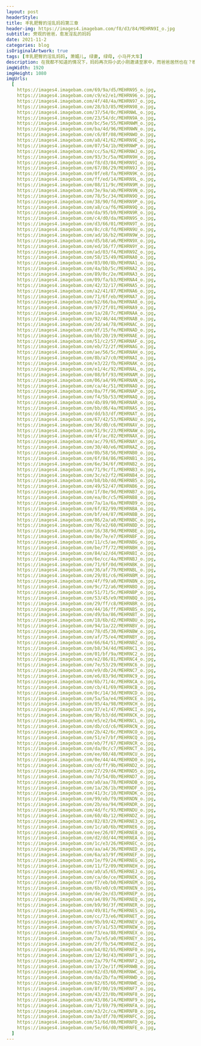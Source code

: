```yaml
---
layout: post
headerStyle:
title: 丰乳肥臀的淫乱妈妈第三章
header-img: https://images4.imagebam.com/f8/d3/84/MEHRN9I_o.jpg
subtitle: 旁观的爸爸，愈发淫乱的妈妈
date: 2021-11-2
categories: blog
isOriginalArtwork: true
tags: [丰乳肥臀的淫乱妈妈, 萧媚儿, 绿妻, 绿母, 小马开大车]
description: 在我都不知道的情况下，妈妈再次将小武小刚邀请至家中，而爸爸居然也在？晚饭过后，我找借口出门，给爸爸妈妈小武小刚四人留出足够的时间后再偷偷返回，不出意外的，从门外偷窥到了令人血脉喷张的淫靡画面。
imgWidth: 1920
imgHeight: 1080
imgUrls:
  [
    https://images4.imagebam.com/69/9a/d5/MEHRN95_o.jpg,
    https://images4.imagebam.com/c9/e2/e1/MEHRN96_o.jpg,
    https://images4.imagebam.com/4f/48/4a/MEHRN97_o.jpg,
    https://images4.imagebam.com/28/b3/85/MEHRN98_o.jpg,
    https://images4.imagebam.com/37/54/0c/MEHRNWL_o.jpg,
    https://images4.imagebam.com/23/54/dc/MEHRN9A_o.jpg,
    https://images4.imagebam.com/bc/5e/55/MEHRNWM_o.jpg,
    https://images4.imagebam.com/ba/4d/96/MEHRNWN_o.jpg,
    https://images4.imagebam.com/c6/8f/08/MEHRNWO_o.jpg,
    https://images4.imagebam.com/a8/41/62/MEHRN9E_o.jpg,
    https://images4.imagebam.com/07/54/1b/MEHRNWP_o.jpg,
    https://images4.imagebam.com/cc/5a/62/MEHRNWJ_o.jpg,
    https://images4.imagebam.com/93/3c/5a/MEHRN9H_o.jpg,
    https://images4.imagebam.com/f8/d3/84/MEHRN9I_o.jpg,
    https://images4.imagebam.com/67/86/29/MEHRN9J_o.jpg,
    https://images4.imagebam.com/0f/e8/fa/MEHRN9K_o.jpg,
    https://images4.imagebam.com/ff/ed/14/MEHRN9L_o.jpg,
    https://images4.imagebam.com/08/11/9c/MEHRN9M_o.jpg,
    https://images4.imagebam.com/3e/9a/ab/MEHRN9N_o.jpg,
    https://images4.imagebam.com/78/5c/34/MEHRN9O_o.jpg,
    https://images4.imagebam.com/38/90/fd/MEHRN9P_o.jpg,
    https://images4.imagebam.com/a8/ca/f6/MEHRN9Q_o.jpg,
    https://images4.imagebam.com/da/95/b9/MEHRN9R_o.jpg,
    https://images4.imagebam.com/c4/d0/da/MEHRN9S_o.jpg,
    https://images4.imagebam.com/d3/66/01/MEHRN9T_o.jpg,
    https://images4.imagebam.com/8c/c8/fd/MEHRN9U_o.jpg,
    https://images4.imagebam.com/ad/16/b2/MEHRN9W_o.jpg,
    https://images4.imagebam.com/d5/b8/a6/MEHRN9X_o.jpg,
    https://images4.imagebam.com/ed/16/f7/MEHRN9Y_o.jpg,
    https://images4.imagebam.com/ad/03/f4/MEHRN9Z_o.jpg,
    https://images4.imagebam.com/58/15/49/MEHRNA0_o.jpg,
    https://images4.imagebam.com/03/00/8b/MEHRNA1_o.jpg,
    https://images4.imagebam.com/4a/bb/5c/MEHRNA2_o.jpg,
    https://images4.imagebam.com/89/0c/2e/MEHRNA3_o.jpg,
    https://images4.imagebam.com/09/fa/b3/MEHRNA4_o.jpg,
    https://images4.imagebam.com/42/32/17/MEHRNA5_o.jpg,
    https://images4.imagebam.com/a2/41/87/MEHRNA6_o.jpg,
    https://images4.imagebam.com/71/6f/eb/MEHRNA7_o.jpg,
    https://images4.imagebam.com/b2/66/ba/MEHRNA8_o.jpg,
    https://images4.imagebam.com/97/2f/01/MEHRNA9_o.jpg,
    https://images4.imagebam.com/1a/28/7c/MEHRNAA_o.jpg,
    https://images4.imagebam.com/92/46/44/MEHRNAB_o.jpg,
    https://images4.imagebam.com/2d/a4/78/MEHRNAC_o.jpg,
    https://images4.imagebam.com/df/15/fe/MEHRNAD_o.jpg,
    https://images4.imagebam.com/bb/20/19/MEHRNAE_o.jpg,
    https://images4.imagebam.com/51/c2/57/MEHRNAF_o.jpg,
    https://images4.imagebam.com/eb/72/2f/MEHRNAG_o.jpg,
    https://images4.imagebam.com/ae/56/5c/MEHRNAH_o.jpg,
    https://images4.imagebam.com/8b/a7/c0/MEHRNAI_o.jpg,
    https://images4.imagebam.com/e3/22/fb/MEHRNAK_o.jpg,
    https://images4.imagebam.com/e1/4c/92/MEHRNAL_o.jpg,
    https://images4.imagebam.com/08/bf/93/MEHRNAM_o.jpg,
    https://images4.imagebam.com/06/a4/99/MEHRNAN_o.jpg,
    https://images4.imagebam.com/ca/4c/51/MEHRNAO_o.jpg,
    https://images4.imagebam.com/0a/7f/96/MEHRNAP_o.jpg,
    https://images4.imagebam.com/f4/5b/53/MEHRNAQ_o.jpg,
    https://images4.imagebam.com/4b/89/90/MEHRNAR_o.jpg,
    https://images4.imagebam.com/bb/d6/4a/MEHRNAS_o.jpg,
    https://images4.imagebam.com/dd/b3/df/MEHRNAT_o.jpg,
    https://images4.imagebam.com/67/42/53/MEHRNAU_o.jpg,
    https://images4.imagebam.com/36/d0/c6/MEHRNAV_o.jpg,
    https://images4.imagebam.com/51/9c/23/MEHRNAW_o.jpg,
    https://images4.imagebam.com/4f/ac/02/MEHRNAX_o.jpg,
    https://images4.imagebam.com/ac/79/65/MEHRNAY_o.jpg,
    https://images4.imagebam.com/30/40/e6/MEHRNAZ_o.jpg,
    https://images4.imagebam.com/0b/58/56/MEHRNB0_o.jpg,
    https://images4.imagebam.com/6f/84/86/MEHRNB1_o.jpg,
    https://images4.imagebam.com/6e/34/6f/MEHRNB2_o.jpg,
    https://images4.imagebam.com/71/9c/f1/MEHRNB3_o.jpg,
    https://images4.imagebam.com/3c/e2/f2/MEHRNB4_o.jpg,
    https://images4.imagebam.com/b8/bb/dd/MEHRNB5_o.jpg,
    https://images4.imagebam.com/49/52/47/MEHRNB6_o.jpg,
    https://images4.imagebam.com/1f/8e/9d/MEHRNB7_o.jpg,
    https://images4.imagebam.com/ea/0c/c5/MEHRNB8_o.jpg,
    https://images4.imagebam.com/7a/1a/6a/MEHRNB9_o.jpg,
    https://images4.imagebam.com/6f/82/99/MEHRNBA_o.jpg,
    https://images4.imagebam.com/bf/e4/87/MEHRNBB_o.jpg,
    https://images4.imagebam.com/86/2a/a0/MEHRNBC_o.jpg,
    https://images4.imagebam.com/76/e2/60/MEHRNBD_o.jpg,
    https://images4.imagebam.com/16/38/9d/MEHRNBE_o.jpg,
    https://images4.imagebam.com/0e/7e/e7/MEHRNBF_o.jpg,
    https://images4.imagebam.com/11/c5/ae/MEHRNBG_o.jpg,
    https://images4.imagebam.com/be/7f/72/MEHRNBH_o.jpg,
    https://images4.imagebam.com/84/a2/d4/MEHRNBI_o.jpg,
    https://images4.imagebam.com/6e/cc/4a/MEHRNBJ_o.jpg,
    https://images4.imagebam.com/71/6f/0d/MEHRNBK_o.jpg,
    https://images4.imagebam.com/36/af/79/MEHRNBL_o.jpg,
    https://images4.imagebam.com/29/01/c6/MEHRNBM_o.jpg,
    https://images4.imagebam.com/4f/f9/a0/MEHRNBN_o.jpg,
    https://images4.imagebam.com/9c/72/a6/MEHRNBO_o.jpg,
    https://images4.imagebam.com/51/71/5c/MEHRNBP_o.jpg,
    https://images4.imagebam.com/53/45/e9/MEHRNBQ_o.jpg,
    https://images4.imagebam.com/29/ff/c8/MEHRNBR_o.jpg,
    https://images4.imagebam.com/44/16/ff/MEHRNBS_o.jpg,
    https://images4.imagebam.com/d9/ba/86/MEHRNBT_o.jpg,
    https://images4.imagebam.com/18/6b/d2/MEHRNBU_o.jpg,
    https://images4.imagebam.com/94/1a/22/MEHRNBV_o.jpg,
    https://images4.imagebam.com/78/d5/30/MEHRNBW_o.jpg,
    https://images4.imagebam.com/af/75/e4/MEHRNBY_o.jpg,
    https://images4.imagebam.com/66/64/51/MEHRNBZ_o.jpg,
    https://images4.imagebam.com/b8/34/4d/MEHRNC1_o.jpg,
    https://images4.imagebam.com/01/bf/9a/MEHRNC2_o.jpg,
    https://images4.imagebam.com/e2/86/81/MEHRNC4_o.jpg,
    https://images4.imagebam.com/7e/53/29/MEHRNC6_o.jpg,
    https://images4.imagebam.com/e9/db/24/MEHRNC7_o.jpg,
    https://images4.imagebam.com/e6/83/9d/MEHRNC9_o.jpg,
    https://images4.imagebam.com/6b/71/4c/MEHRNCA_o.jpg,
    https://images4.imagebam.com/cb/41/69/MEHRNCB_o.jpg,
    https://images4.imagebam.com/0c/14/3d/MEHRNCD_o.jpg,
    https://images4.imagebam.com/5a/5a/e4/MEHRNCE_o.jpg,
    https://images4.imagebam.com/05/4a/98/MEHRNCH_o.jpg,
    https://images4.imagebam.com/37/e1/47/MEHRNCI_o.jpg,
    https://images4.imagebam.com/9b/b3/dd/MEHRNCK_o.jpg,
    https://images4.imagebam.com/e5/e2/b4/MEHRNCL_o.jpg,
    https://images4.imagebam.com/db/cd/c6/MEHRNCN_o.jpg,
    https://images4.imagebam.com/2b/42/6c/MEHRNCO_o.jpg,
    https://images4.imagebam.com/51/e7/bf/MEHRNCQ_o.jpg,
    https://images4.imagebam.com/eb/7f/67/MEHRNCR_o.jpg,
    https://images4.imagebam.com/da/0c/c7/MEHRNCT_o.jpg,
    https://images4.imagebam.com/ee/60/48/MEHRNCU_o.jpg,
    https://images4.imagebam.com/0e/44/44/MEHRND0_o.jpg,
    https://images4.imagebam.com/cd/ff/9b/MEHRND2_o.jpg,
    https://images4.imagebam.com/27/29/d4/MEHRND5_o.jpg,
    https://images4.imagebam.com/7d/54/0b/MEHRND7_o.jpg,
    https://images4.imagebam.com/a0/aa/78/MEHRNDB_o.jpg,
    https://images4.imagebam.com/1a/26/1b/MEHRNDF_o.jpg,
    https://images4.imagebam.com/41/3c/10/MEHRNDK_o.jpg,
    https://images4.imagebam.com/99/eb/f9/MEHRNDN_o.jpg,
    https://images4.imagebam.com/2b/ea/94/MEHRNDR_o.jpg,
    https://images4.imagebam.com/4d/fc/93/MEHRNDU_o.jpg,
    https://images4.imagebam.com/60/4b/12/MEHRNDZ_o.jpg,
    https://images4.imagebam.com/82/83/29/MEHRNE3_o.jpg,
    https://images4.imagebam.com/1c/a0/6b/MEHRNE6_o.jpg,
    https://images4.imagebam.com/ee/26/07/MEHRNE8_o.jpg,
    https://images4.imagebam.com/d2/dd/44/MEHRNEA_o.jpg,
    https://images4.imagebam.com/1c/e3/26/MEHRNEC_o.jpg,
    https://images4.imagebam.com/aa/a4/36/MEHRNED_o.jpg,
    https://images4.imagebam.com/6a/a3/9f/MEHRNEF_o.jpg,
    https://images4.imagebam.com/1e/f9/24/MEHRNEG_o.jpg,
    https://images4.imagebam.com/11/f2/09/MEHRNEH_o.jpg,
    https://images4.imagebam.com/a0/a5/65/MEHRNEJ_o.jpg,
    https://images4.imagebam.com/ca/de/ce/MEHRNEK_o.jpg,
    https://images4.imagebam.com/f7/eb/b0/MEHRNEM_o.jpg,
    https://images4.imagebam.com/6b/e0/c0/MEHRNEN_o.jpg,
    https://images4.imagebam.com/de/2e/d3/MEHRNEP_o.jpg,
    https://images4.imagebam.com/a4/89/76/MEHRNEQ_o.jpg,
    https://images4.imagebam.com/b9/9d/3f/MEHRNER_o.jpg,
    https://images4.imagebam.com/49/81/fe/MEHRNES_o.jpg,
    https://images4.imagebam.com/cc/73/e6/MEHRNET_o.jpg,
    https://images4.imagebam.com/9b/b9/42/MEHRNEV_o.jpg,
    https://images4.imagebam.com/c7/a1/53/MEHRNEW_o.jpg,
    https://images4.imagebam.com/f3/ea/88/MEHRNEX_o.jpg,
    https://images4.imagebam.com/7a/e5/a0/MEHRNEY_o.jpg,
    https://images4.imagebam.com/2f/fb/54/MEHRNEZ_o.jpg,
    https://images4.imagebam.com/b4/02/b5/MEHRNF0_o.jpg,
    https://images4.imagebam.com/12/9d/43/MEHRNF1_o.jpg,
    https://images4.imagebam.com/2a/79/f4/MEHRNF2_o.jpg,
    https://images4.imagebam.com/17/2e/1f/MEHRNWB_o.jpg,
    https://images4.imagebam.com/62/d3/60/MEHRNWC_o.jpg,
    https://images4.imagebam.com/da/2b/fa/MEHRNWD_o.jpg,
    https://images4.imagebam.com/62/65/66/MEHRNWE_o.jpg,
    https://images4.imagebam.com/8f/00/19/MEHRNF7_o.jpg,
    https://images4.imagebam.com/43/23/0b/MEHRNF8_o.jpg,
    https://images4.imagebam.com/43/86/14/MEHRNF9_o.jpg,
    https://images4.imagebam.com/71/69/79/MEHRNFA_o.jpg,
    https://images4.imagebam.com/e3/2c/ca/MEHRNFB_o.jpg,
    https://images4.imagebam.com/3a/df/70/MEHRNFC_o.jpg,
    https://images4.imagebam.com/51/6d/08/MEHRNFD_o.jpg,
    https://images4.imagebam.com/5e/66/d0/MEHRNFE_o.jpg,
  ]
---
```

